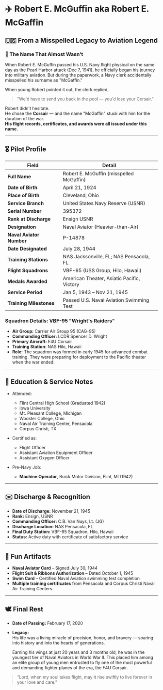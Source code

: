 # ✈️ Robert E. McGuffin aka Robert E. McGaffin

## 🇺🇸 From a Misspelled Legacy to Aviation Legend

### 📛 The Name That Almost Wasn't  
When Robert E. McGuffin passed his U.S. Navy flight physical on the same day as the Pearl Harbor attack (Dec 7, 1941), he officially began his journey into military aviation. But during the paperwork, a Navy clerk accidentally misspelled his surname as "McGaffin."

When young Robert pointed it out, the clerk replied,  
> "We'd have to send you back in the pool — you'd lose your Corsair."  

Robert didn't hesitate.  
He chose the **Corsair** — and the name "McGaffin" stuck with him for the duration of the war.  
**His flight records, certificates, and awards were all issued under this name.**

---

## 🎖️ Pilot Profile

| Field                         | Detail                                      |
|------------------------------|---------------------------------------------|
| **Full Name**                | Robert E. McGuffin (misspelled McGaffin)    |
| **Date of Birth**            | April 21, 1924                              |
| **Place of Birth**           | Cleveland, Ohio                             |
| **Service Branch**           | United States Navy Reserve (USNR)           |
| **Serial Number**            | 395372                                      |
| **Rank at Discharge**        | Ensign USNR                                 |
| **Designation**              | Naval Aviator (Heavier-than-Air)            |
| **Naval Aviator Number**     | P-14878                                     |
| **Date Designated**          | July 28, 1944                               |
| **Training Stations**        | NAS Jacksonville, FL; NAS Pensacola, FL     |
| **Flight Squadrons**         | VBF-95 (USS Group, Hilo, Hawaii)            |
| **Medals Awarded**           | American Theater, Asiatic Pacific, Victory  |
| **Service Period**           | Jan 5, 1943 – Nov 21, 1945                  |
| **Training Milestones**      | Passed U.S. Naval Aviation Swimming Test    |

### Squadron Details: VBF-95 "Wright's Raiders"
- **Air Group:** Carrier Air Group 95 (CAG-95)
- **Commanding Officer:** LCDR Spencer D. Wright
- **Primary Aircraft:** F4U Corsair
- **Training Station:** NAS Hilo, Hawaii
- **Role:** The squadron was formed in early 1945 for advanced combat training. They were preparing for deployment to the Pacific theater when the war ended.

---

## 🧾 Education & Service Notes

- Attended:
  - Flint Central High School (Graduated 1942)
  - Iowa University
  - Mt. Pleasant College, Michigan
  - Wooster College, Ohio
  - Naval Air Training Center, Pensacola
  - Corpus Christi, TX

- Certified as:
  - Flight Officer
  - Assistant Aviation Equipment Officer
  - Assistant Oxygen Officer

- Pre-Navy Job:  
  - **Machine Operator**, Buick Motor Division, Flint, MI (1942)

---

## ✉️ Discharge & Recognition

- **Date of Discharge:** November 21, 1945  
- **Rank:** Ensign, USNR  
- **Commanding Officer:** C.B. Van Nuys, Lt. (JG)  
- **Discharge Location:** NAS Pensacola, FL  
- **Final Duty Station:** VBF-95 Squadron, Hilo, Hawaii  
- **Status:** Active duty with certificate of satisfactory service

---

## 🪪 Fun Artifacts

- **Naval Aviator Card** – Signed July 30, 1944  
- **Flight Suit & Ribbons Authorization** – Dated October 1, 1945  
- **Swim Card** – Certified Naval Aviation swimming test completion  
- **Multiple training certificates** from Pensacola and Corpus Christi Naval Air Training Centers  

---

## 🕊️ Final Rest

- **Date of Passing:** February 17, 2020  
- **Legacy:**  
  His life was a living miracle of precision, honor, and bravery — soaring into history and into the hearts of generations.

  Earning his wings at just 20 years and 3 months old, he was in the youngest tier of Naval Aviators in World War II. This placed him among an elite group of young men entrusted to fly one of the most powerful and demanding fighter planes of the era, the F4U Corsair.

> "Lord, when my soul takes flight, may it rise swiftly to live forever in your love and care." 